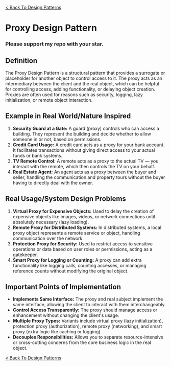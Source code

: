 [< Back To Design Patterns](../../../)

# Proxy Design Pattern
### Please support my repo with your star.

## Definition
The Proxy Design Pattern is a structural pattern that provides a surrogate or placeholder for another object to control access to it. The proxy acts as an intermediary between the client and the real object, which can be helpful for controlling access, adding functionality, or delaying object creation. Proxies are often used for reasons such as security, logging, lazy initialization, or remote object interaction.

## Example in Real World/Nature Inspired
1. **Security Guard at a Gate:** A guard (proxy) controls who can access a building. They represent the building and decide whether to allow someone in or not, based on permissions.
2. **Credit Card Usage:** A credit card acts as a proxy for your bank account. It facilitates transactions without giving direct access to your actual funds or bank systems.
3. **TV Remote Control:** A remote acts as a proxy to the actual TV — you interact with the remote, which then controls the TV on your behalf.
4. **Real Estate Agent:** An agent acts as a proxy between the buyer and seller, handling the communication and property tours without the buyer having to directly deal with the owner.

## Real Usage/System Design Problems
1. **Virtual Proxy for Expensive Objects:** Used to delay the creation of expensive objects like images, videos, or network connections until absolutely necessary (lazy loading).
2. **Remote Proxy for Distributed Systems:** In distributed systems, a local proxy object represents a remote service or object, handling communication over the network.
3. **Protection Proxy for Security:** Used to restrict access to sensitive operations or data based on user roles or permissions, acting as a gatekeeper.
4. **Smart Proxy for Logging or Counting:** A proxy can add extra functionality like logging calls, counting accesses, or managing reference counts without modifying the original object.

## Important Points of Implementation
- **Implements Same Interface:** The proxy and real subject implement the same interface, allowing the client to interact with them interchangeably.
- **Control Access Transparently:** The proxy should manage access or enhancement without changing the client's usage.
- **Multiple Proxy Types:** Variants include virtual proxy (lazy initialization), protection proxy (authorization), remote proxy (networking), and smart proxy (extra logic like caching or logging).
- **Decouples Responsibilities:** Allows you to separate resource-intensive or cross-cutting concerns from the core business logic in the real object.

[< Back To Design Patterns](../../../)
